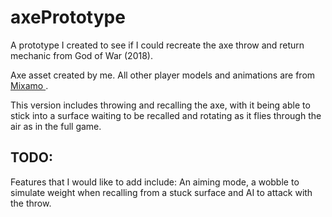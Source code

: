 # axePrototype

A prototype I created to see if I could recreate the axe throw and return mechanic from God of War (2018).

Axe asset created by me. All other player models and animations are from <a href="https://www.mixamo.com/"> Mixamo </a>.

This version includes throwing and recalling the axe, with it being able to stick into a surface waiting to be recalled and rotating as it flies through the air as in the full game.

## TODO:
Features that I would like to add include: An aiming mode, a wobble to simulate weight when recalling from a stuck surface and AI to attack with the throw.

